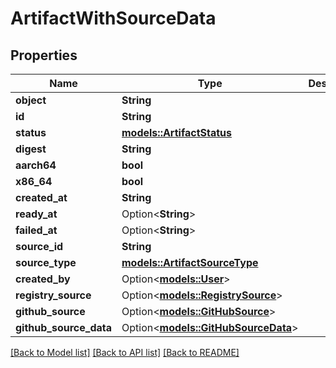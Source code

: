 # ArtifactWithSourceData

## Properties

Name | Type | Description | Notes
------------ | ------------- | ------------- | -------------
**object** | **String** |  | 
**id** | **String** |  | 
**status** | [**models::ArtifactStatus**](ArtifactStatus.md) |  | 
**digest** | **String** |  | 
**aarch64** | **bool** |  | 
**x86_64** | **bool** |  | 
**created_at** | **String** |  | 
**ready_at** | Option<**String**> |  | 
**failed_at** | Option<**String**> |  | 
**source_id** | **String** |  | 
**source_type** | [**models::ArtifactSourceType**](ArtifactSourceType.md) |  | 
**created_by** | Option<[**models::User**](User.md)> |  | 
**registry_source** | Option<[**models::RegistrySource**](RegistrySource.md)> |  | 
**github_source** | Option<[**models::GitHubSource**](GitHubSource.md)> |  | 
**github_source_data** | Option<[**models::GitHubSourceData**](GitHubSourceData.md)> |  | 

[[Back to Model list]](../README.md#documentation-for-models) [[Back to API list]](../README.md#documentation-for-api-endpoints) [[Back to README]](../README.md)


